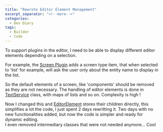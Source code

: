 ```yaml
---
title: "Rewrote Editor Element Management"
excerpt_separator: "<!--more-->"
categories:
  - Dev Diary
tags:
  - Builder
  - Code
---
```


To support plugins in the editor, I need to be able to display different editor elements depending on a selection.
<!--more-->

For example, the [Screen Plugin](https://github.com/dont-code/plugins/lib/screen) adds a screen type item, that when selected to 'list' for example, will ask the user only about
the entity name to display in the list.

So the default elements of a screen, like 'components' should be removed as they are not necessary.
The handling of editor elements is done in [TextService](https://github.com/dont-code/ide-ui/blob/master/apps/ide-ui/src/app/shared/text/services/text.service.ts) class, with maps of lists and so on. Complexity is high !

Now I changed this and [EditorElement](https://github.com/dont-code/ide-ui/blob/master/apps/ide-ui/src/app/routes/editor/editor-element.ts) stores their children directly, this simplifies a lot the code, I just spent 2 days rewritting it.
Two days with no new functionalities added, but now the code is simpler and ready for dynamic editing.  
I even removed intermediary classes that were not needed anymore... Cool
